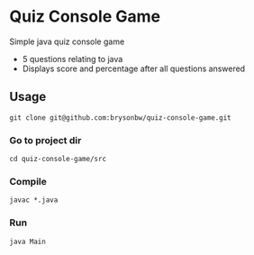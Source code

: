 # Quiz Console Game
Simple java quiz console game
- 5 questions relating to java
- Displays score and percentage after all questions answered

## Usage
```shell
git clone git@github.com:brysonbw/quiz-console-game.git
```

### Go to project dir
```shell
cd quiz-console-game/src
```

### Compile
```shell
javac *.java
```

### Run
```shell
java Main
```